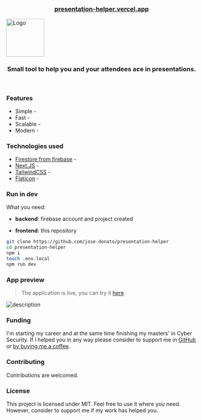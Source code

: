 <h3 align="center">
  <h3 align="center"><a href="https://presentation-helper.vercel.app">presentation-helper.vercel.app</a></h3>
  <img src="https://www.flaticon.com/svg/static/icons/svg/3534/3534083.svg" alt="Logo" height="100">
</h3>

<h3 align="center">
  Small tool to help you and your attendees ace in presentations.
</h3>

<br />


### Features
* Simple - 
* Fast - 
* Scalable - 
* Modern - 


### Technologies used
* [Firestore from firebase](https://presentation-helper.vercel.app) -
* [Next.JS](https://presentation-helper.vercel.app) - 
* [TailwindCSS](https://presentation-helper.vercel.app) - 
* [Flaticon](https://presentation-helper.vercel.app) -

### Run in dev
What you need:
* **backend**: firebase account and project created

* **frontend**: this repository
```sh
git clone https://github.com/jose-donato/presentation-helper
cd presentation-helper
npm i
touch .env.local
npm run dev
```

### App preview
> The application is live, you can try it [here](https://presentation-helper.vercel.app)

![description](url)


### Funding
I'm starting my career and at the same time finishing my masters' in Cyber Security. If I helped you in any way please consider to support me in [GitHub](https://github.com/sponsors/jose-donato) or [by buying me a coffee](https://www.buymeacoffee.com/josedonato).


### Contributing
Contributions are welcomed. 


### License
This project is licensed under MIT. Feel free to use it where you need. However, consider to support me if my work has helped you.
